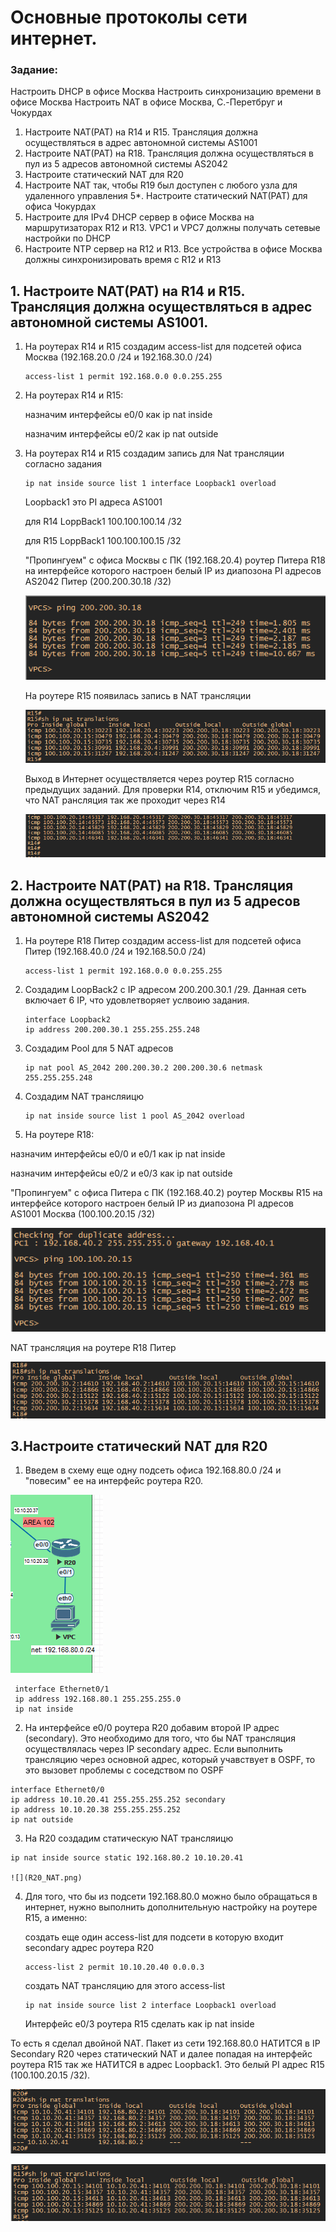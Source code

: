 #  Основные протоколы сети интернет.

###  Задание:

Настроить DHCP в офисе Москва
Настроить синхронизацию времени в офисе Москва
Настроить NAT в офисе Москва, C.-Перетбруг и Чокурдах


1. Настроите NAT(PAT) на R14 и R15. Трансляция должна осуществляться в адрес автономной системы AS1001
2. Настроите NAT(PAT) на R18. Трансляция должна осуществляться в пул из 5 адресов автономной системы AS2042
3. Настроите статический NAT для R20
4. Настроите NAT так, чтобы R19 был доступен с любого узла для удаленного управления
5*. Настроите статический NAT(PAT) для офиса Чокурдах
6. Настроите для IPv4 DHCP сервер в офисе Москва на маршрутизаторах R12 и R13. VPC1 и VPC7 должны получать сетевые настройки по DHCP
7. Настроите NTP сервер на R12 и R13. Все устройства в офисе Москва должны синхронизировать время с R12 и R13


## 1. Настроите NAT(PAT) на R14 и R15. Трансляция должна осуществляться в адрес автономной системы AS1001.

1. На роутерах R14 и R15 создадим access-list для подсетей офиса Москва (192.168.20.0 /24 и 192.168.30.0 /24)

       access-list 1 permit 192.168.0.0 0.0.255.255
       
2. На роутерах R14 и R15: 

   назначим интерфейсы e0/0 как ip nat inside

   назначим интерфейсы e0/2 как ip nat outside

3. На роутерах R14 и R15 создадим запись для Nat трансляции согласно задания

       ip nat inside source list 1 interface Loopback1 overload
       
    Loopback1 это PI адреса AS1001

    для R14 LoppBack1 100.100.100.14 /32

    для R15 LoppBack1 100.100.100.15 /32
    
    "Пропингуем" с офиса Москвы с ПК (192.168.20.4) роутер Питера R18 на интерфейсе которого настроен белый IP из диапозона PI адресов AS2042 Питер (200.200.30.18 /32)
    
    ![](PC_Ping.png)
    
    На роутере R15 появилась запись в NAT трансляции
    
    ![](R15_NAT.png)
    
    Выход в Интернет осуществляется через роутер R15 согласно предыдущих заданий. Для проверки R14, отключим R15 и убедимся, что NAT рансляция так же проходит через R14
    
    ![](R14_NAT.png)


##  2. Настроите NAT(PAT) на R18. Трансляция должна осуществляться в пул из 5 адресов автономной системы AS2042

   1. На роутере R18 Питер создадим access-list для подсетей офиса Питер (192.168.40.0 /24 и 192.168.50.0 /24)

          access-list 1 permit 192.168.0.0 0.0.255.255
    
   2. Создадим LoopBack2 с IP адресом 200.200.30.1 /29.  Данная сеть включает 6 IP, что удовлетворяет услвоию задания.
    
          interface Loopback2
          ip address 200.200.30.1 255.255.255.248 
   
   3. Создадим Pool для 5 NAT адресов
   
          ip nat pool AS_2042 200.200.30.2 200.200.30.6 netmask 255.255.255.248
          
   4. Создадим NAT трансляицю  
   
          ip nat inside source list 1 pool AS_2042 overload
          
   5. На роутере R18: 

   назначим интерфейсы e0/0 и e0/1 как ip nat inside

   назначим интерфейсы e0/2 и e0/3 как ip nat outside 
   
   "Пропингуем" с офиса Питера с ПК (192.168.40.2) роутер Москвы R15 на интерфейсе которого настроен белый IP из диапозона PI адресов AS1001 Москва (100.100.20.15 /32)
   
   ![](PC_Piter_Ping.png)
   
  NAT трансляция на роутере R18 Питер 
  
   ![](R18_NAT.png)

##  3.Настроите статический NAT для R20

   1. Введем в схему еще одну подсеть офиса 192.168.80.0 /24 и "повесим" ее на интерфейс роутера R20.
   
   ![](R20_PC.png)
   
     interface Ethernet0/1
     ip address 192.168.80.1 255.255.255.0
     ip nat inside
     
   2. На интерфейсе e0/0 роутера R20 добавим второй IP адрес (secondary). Это необходимо для того, что бы NAT трансляция осуществлялась через IP secondary адрес. Если выполнить трансляцию через основной адрес, который учавствует в OSPF, то это вызовет проблемы с соседством по OSPF 

            
    interface Ethernet0/0
    ip address 10.10.20.41 255.255.255.252 secondary
    ip address 10.10.20.38 255.255.255.252
    ip nat outside
  
  3. На R20 cоздадим статическую NAT трансляицю
  
    ip nat inside source static 192.168.80.2 10.10.20.41
     
    ![](R20_NAT.png)
    
   4. Для того, что бы из подсети 192.168.80.0 можно было обращаться в интернет, нужно выполнить дополнительную настройку на роутере R15, а именно:
   
      создать еще один access-list для подсети в которую входит secondary адрес роутера R20
      
          access-list 2 permit 10.10.20.40 0.0.0.3
      
      создать NAT трансляцию для этого access-list
      
          ip nat inside source list 2 interface Loopback1 overload 
          
       Интерфейс e0/3 роутера R15 сделать как ip nat inside
     
   То есть я сделал двойной NAT.  Пакет из сети 192.168.80.0 НАТИТСЯ в IP Secondary R20 через статический NAT и далее попадая на интерфейс роутера R15 так же НАТИТСЯ в адрес Loopback1. Это белый PI адреc R15 (100.100.20.15 /32).
   
   ![](R20_NAT_1.png)
   
   ![](R15_NAT_1.png)
